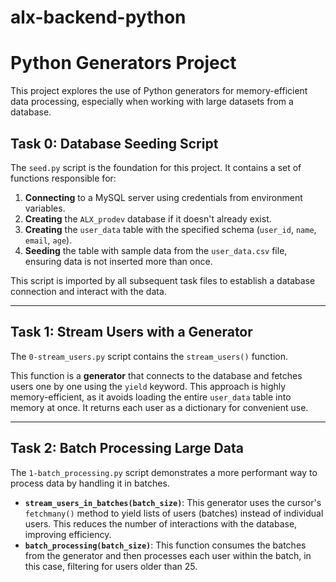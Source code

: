 # alx-backend-python

# Python Generators Project

This project explores the use of Python generators for memory-efficient data processing, especially when working with large datasets from a database.

## Task 0: Database Seeding Script

The `seed.py` script is the foundation for this project. It contains a set of functions responsible for:
1.  **Connecting** to a MySQL server using credentials from environment variables.
2.  **Creating** the `ALX_prodev` database if it doesn't already exist.
3.  **Creating** the `user_data` table with the specified schema (`user_id`, `name`, `email`, `age`).
4.  **Seeding** the table with sample data from the `user_data.csv` file, ensuring data is not inserted more than once.

This script is imported by all subsequent task files to establish a database connection and interact with the data.


---

## Task 1: Stream Users with a Generator

The `0-stream_users.py` script contains the `stream_users()` function.

This function is a **generator** that connects to the database and fetches users one by one using the `yield` keyword. This approach is highly memory-efficient, as it avoids loading the entire `user_data` table into memory at once. It returns each user as a dictionary for convenient use.


---

## Task 2: Batch Processing Large Data

The `1-batch_processing.py` script demonstrates a more performant way to process data by handling it in batches.

- **`stream_users_in_batches(batch_size)`**: This generator uses the cursor's `fetchmany()` method to yield lists of users (batches) instead of individual users. This reduces the number of interactions with the database, improving efficiency.
- **`batch_processing(batch_size)`**: This function consumes the batches from the generator and then processes each user within the batch, in this case, filtering for users older than 25.
